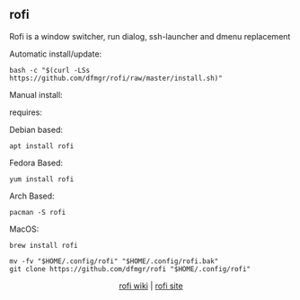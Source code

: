 ## rofi  
  
Rofi is a window switcher, run dialog, ssh-launcher and dmenu replacement   
  
Automatic install/update:

```shell
bash -c "$(curl -LSs https://github.com/dfmgr/rofi/raw/master/install.sh)"
```

Manual install:
  
requires:

Debian based:

```shell
apt install rofi
```  

Fedora Based:

```shell
yum install rofi
```  

Arch Based:

```shell
pacman -S rofi
```  

MacOS:  

```shell
brew install rofi
```
  
```shell
mv -fv "$HOME/.config/rofi" "$HOME/.config/rofi.bak"
git clone https://github.com/dfmgr/rofi "$HOME/.config/rofi"
```
  
<p align=center>
  <a href="https://wiki.archlinux.org/index.php/rofi" target="_blank" rel="noopener noreferrer">rofi wiki</a>  |  
  <a href="https://github.com/DaveDavenport/rofi" target="_blank" rel="noopener noreferrer">rofi site</a>
</p>  
